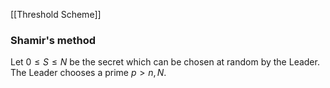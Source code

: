 [[Threshold Scheme]]
### Shamir's method
Let $0\leq S\leq N$ be the secret which can be chosen at random 
by the Leader.
The Leader chooses a prime $p>n,N$.
